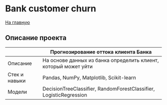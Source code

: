 # Bank customer churn
[На главную](https://github.com/gh0st820/ds-practicum)

## Описание проекта
|               | Прогнозирование оттока клиента Банка                               |
|---------------|--------------------------------------------------------------------|
| Описание      | На основе данных из банка определить клиент, который может уйти    |
| Стек и навыки | Pandas, NumPy, Matplotlib, Scikit-learn                            |
| Модели        | DecisionTreeClassifier, RandomForestClassifier, LogisticRegression |